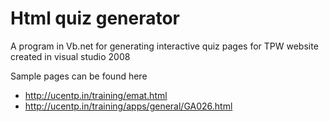 # Html quiz generator
A program in Vb.net for generating interactive quiz pages for TPW website
created in visual studio 2008


Sample pages can be found here
* http://ucentp.in/training/emat.html
* http://ucentp.in/training/apps/general/GA026.html
